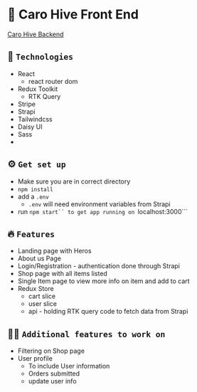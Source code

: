 # 🚀 Caro Hive Front End

[Caro Hive Backend](https://github.com/An-Be/CaroHive-backend)

## 🤖 `Technologies`
- React
  - react router dom 
- Redux Toolkit
  - RTK Query
- Stripe
- Strapi
- Tailwindcss
- Daisy UI
- Sass
- 
## ⚙️ `Get set up`
- Make sure you are in correct directory
- ```npm install```
- add a ```.env```
  - ```.env``` will need environment variables from Strapi
- run ```npm start`` to get app running on ```localhost:3000```

## 🔥 `Features`
- Landing page with Heros
- About us Page
- Login/Registration - authentication done through Strapi
- Shop page with all items listed
- Single Item page to view more info on item and add to cart
- Redux Store
  - cart slice
  - user slice
  - api - holding RTK query code to fetch data from Strapi
 
## 👩‍💻 `Additional features to work on`
- Filtering on Shop page
- User profile
  - To include User information
  - Orders submitted
  - update user info
